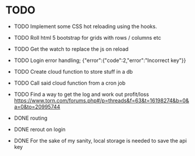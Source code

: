 # TODO

* TODO Implement some CSS hot reloading using the hooks.
* TODO Roll html 5 bootstrap for grids with rows / columns etc
* TODO Get the watch to replace the js on reload
* TODO Login error handling; {"error":{"code":2,"error":"Incorrect key"}}
* TODO Create cloud function to store stuff in a db
* TODO Call said cloud function from a cron job
* TODO Find a way to get the log and work out profit/loss https://www.torn.com/forums.php#/p=threads&f=63&t=16198274&b=0&a=0&to=20995744

* DONE routing
* DONE rerout on login
* DONE For the sake of my sanity, local storage is needed to save the api key
